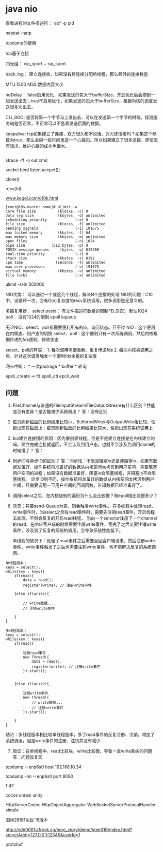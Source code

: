# java nio


查看进程的文件描述符： lsof -p pid

netstat -natp

tcpdump的使用

tcp基于连接

四元组： cip_cport + sip_sport

back_log： 建立连接收，如果没有将连接分配给线程，那么额外的连接数量



MTU:1500
MSS:数据内容大小

noDelay： false启用优化，如果发送的包大于bufferSize，开启优化后会攒到一起发送出去；true不启用优化，如果发送的包大于bufferSize，根据内核的调度发送很多次出去。

CLI_BOO: 是否将第一个字节马上发出去，可以在发送第一个字节的时候，探测服务端是否正常，不正常可以不急着发送后面的数据。

keepalive:  tcp如果建立了连接，双方很久都不说话，对方还活着吗？如果这个参数为true，那么会隔一段时间发送一个心跳包。所以如果建立了很多连接，即使没有请求，维护心跳的成本也很大。



## 

strace -ff -o out cmd

socket
bind
listen
accpet();

clone()

recv(fd)


www.kegel.com/c10k.html



```
[root@k8s-master home]# ulimit -a
core file size          (blocks, -c) 0
data seg size           (kbytes, -d) unlimited
scheduling priority             (-e) 0
file size               (blocks, -f) unlimited
pending signals                 (-i) 191675
max locked memory       (kbytes, -l) 64
max memory size         (kbytes, -m) unlimited
open files                      (-n) 1024
pipe size            (512 bytes, -p) 8
POSIX message queues     (bytes, -q) 819200
real-time priority              (-r) 0
stack size              (kbytes, -s) 8192
cpu time               (seconds, -t) unlimited
max user processes              (-u) 191675
virtual memory          (kbytes, -v) unlimited
file locks                      (-x) unlimited
```

ulimit -sHn 500000


NIO优势： 可以通过一个或这几个线程，解决N个连接的处理
NIO的问题：C10中，没循环一次，会有O(n)复杂度的recv系统调用，很多调用是无意义的。



多路复用器：
	select posix： 有文件描述符数量的限制FD_SIZE，默认1024
	poll： 没有1024的限制
	epoll
	kqueue
	
无论NIO、select、poll都需要便利所有的io，询问状态。只不过
	NIO：这个便利在内核态、用户态的切换
	select、poll：这个便利只有一次系统调用，然后内核根据传递的fds便利、修改状态

select、poll的弊端：
	1. 每次调用需要重新、重复传递fds
	2. 每次内核被调用之后，针对这次调用触发一个便利fds全量的复杂度
	

网卡中断：
	* 一次package
	* buffer
	* 轮询
	




epoll_create -> fd
epoll_ctl
epoll_wait






## 问题

1. FileChannel与普通的FileInputStream/FileOutputStream有什么区别？性能是否有差异？是否能减少系统调用？
   答：没有区别

2. 脏页刷新磁盘的比例如果比较小，BufferedWriter与OutputWrite相比较，性能出现在磁盘上；脏页刷新磁盘的比例如果比较大，性能出现在系统调用上

3. bio建立连接慢的原因：因为要创建线程。但是不是建立连接是在内核建立的吗，建立完成连接就返回，不会涉及到用户态，也就不会涉及到调用clone的时候慢了？
   答： 
   
4. 同步IO与异步IO的区别？
   答：同步指：不管是阻塞io还是非阻塞io，如果有数据准备好，操作系统将准备好的数据从内核空间太拷贝到用户空间，需要阻塞用户空间的进程；如果没有数据准备好，阻塞io会阻塞线程，非阻塞io不会阻塞线程。
	   异步IO则不同，操作系统将准备好的数据从内核空间太拷贝到用户空间，只需要调用一下用户空间的回调函数，告知数据已经准备好了。
	
5. 调用select之后，在内核级别的遍历为什么会比较慢？和epoll相比能慢多少？

	
6. 背景：只要send-Queue为空，则会触发wirte事件。
	在多线程中处理read、write事件时，当select之后有read事件时，需要先注销read事件，开启线程去处理，不然会反复的开启read线程。
	当向一个selector注册了一个channel的read、在响应客户端的时候需要注册write事件，写完了之后又要注销write事件，涉及到了反复的系统的调用，会导致系统性能低下。
	
	单线程的情况下：处理了read事件之后需要返回客户端请求，然后注册write事件，write事件触发了之后也需要注销write事件，也不能解决反复的系统调用。
	
	
```
单线程版本：
keys = select();
while(key : keys){
	if(read){
		data = read();
		register(write); // 注册write事件
		
	}else if(write){
		
		// write数据...
		// 注销write事件
	
	}
}

多线程版本：
keys = select();
while(key : keys){
	if(read){
	
		注销read事件
		new Thread({
			data = read();
			register(write); // 注册write事件
		}).start();
		
		
	}else if(write){
		
		注销write事件
		new Thread({
			// write数据...
			// 注销write事件
		}).start();
		
	}
}
```
结论：多线程版本相比较单线程版本，多了read事件的反复注册、注销，增加了系统调用，但是write事件的注册、注销并没有减少



7. 验证：在单线程中，read比较块，wirte比较慢，导致一直write丢失的问题
	答：问题没复现





tcpdump -i enp6s0 host 192.168.10.34

tcpdump -nn -i enp6s0 port 9090

1:47




cocos
unreal
unity



HttpServerCodec
HttpObjectAggregator
WebSocketServerProtocalHandler
simple



国标28181协议 16版本





http://cdn0001.afrxvk.cn/hero_story/demo/step010/index.html?serverAddr=127.0.0.1:12345&userId=1


protobuf











